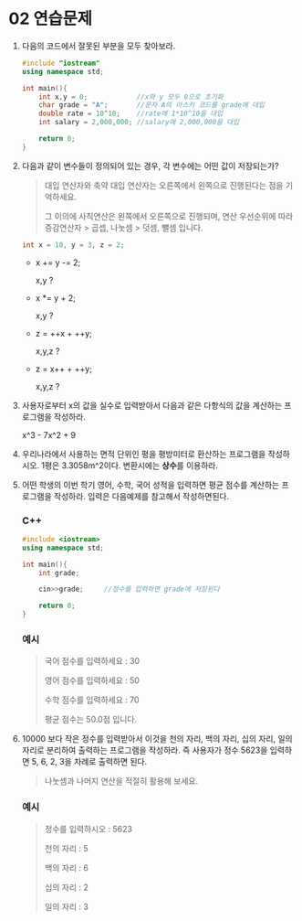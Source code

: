02 연습문제
===

1. 다음의 코드에서 잘못된 부분을 모두 찾아보라.

    ```c++
    #include "iostream"
    using namespace std;

    int main(){
        int x,y = 0;            //x와 y 모두 0으로 초기화
        char grade = "A";       //문자 A의 아스키 코드를 grade에 대입
        double rate = 10^10;    //rate에 1*10^10을 대입
        int salary = 2,000,000; //salary에 2,000,000을 대입

        return 0;
    }
    ```

2. 다음과 같이 변수들이 정의되어 있는 경우, 각 변수에는 어떤 값이 저장되는가? 

    > 대입 연산자와 축약 대입 연산자는 오른쪽에서 왼쪽으로 진행된다는 점을 기억하세요.
    >
    > 그 이의에 사칙연산은 왼쪽에서 오른쪽으로 진행되며, 연산 우선순위에 따라 증감연산자 > 곱셉, 나눗셈 > 덧셈, 뺄셈 입니다.


    ```c++
    int x = 10, y = 3, z = 2;
    ```

     - x += y -= 2;
     
        x,y ?

     - x *= y + 2;
     
        x,y ?

     - z = ++x + ++y;
     
        x,y,z ?

     - z = x++ + ++y;
     
        x,y,z ?

3. 사용자로부터 x의 값을 실수로 입력받아서 다음과 같은 다항식의 값을 계산하는 프로그램을 작성하라.

    x^3 - 7x^2 + 9

4. 우리나라에서 사용하는 면적 단위인 평을 평방미터로 환산하는 프로그램을 작성하시오. 1평은 3.3058m^2이다. 변환시에는 **상수**를 이용하라.

5. 어떤 학생의 이번 학기 영어, 수학, 국어 성적을 입력하면 평균 점수를 계산하는 프로그램을 작성하라. 입력은 다음예제를 참고해서 작성하면된다.

    ### C++

    ```c++
    #include <iostream>
    using namespace std;

    int main(){
        int grade;

        cin>>grade;     //정수를 입력하면 grade에 저장된다

        return 0;
    }
    ```

    ### 예시
    > 국어 점수를 입력하세요 : 30
    >
    > 영어 점수를 입력하세요 : 50
    >
    > 수학 점수를 입력하세요 : 70
    >
    > 평균 점수는 50.0점 입니다.

6. 10000 보다 작은 정수를 입력받아서 이것을 천의 자리, 백의 자리, 십의 자리, 일의 자리로 분리하여 출력하는 프로그램을 작성하라. 즉 사용자가 정수 5623을 입력하면 5, 6, 2, 3을 차례로 출력하면 된다.

    > 나눗셈과 나머지 연산을 적절히 활용해 보세요.

    ### 예시
    > 정수를 입력하시오 : 5623
    >
    > 천의 자리 : 5
    >
    > 백의 자리 : 6
    >
    > 십의 자리 : 2
    >
    > 일의 자리 : 3